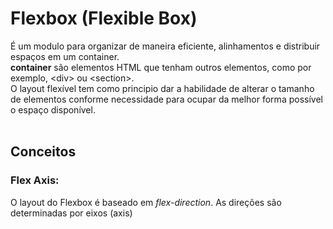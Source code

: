 # Flexbox (Flexible Box)  

É um modulo para organizar de maneira eficiente, alinhamentos e distribuir espaços em um container.  
**container** são elementos HTML que tenham outros elementos, como por exemplo, \<div> ou \<section>.  
O layout flexível tem como principio dar a habilidade de alterar o tamanho de elementos conforme necessidade para ocupar da melhor forma possível o espaço disponível.  
<br>  

## Conceitos  

### Flex Axis:  
O layout do Flexbox é baseado em *_flex-direction_*. As direções são determinadas por eixos (axis)